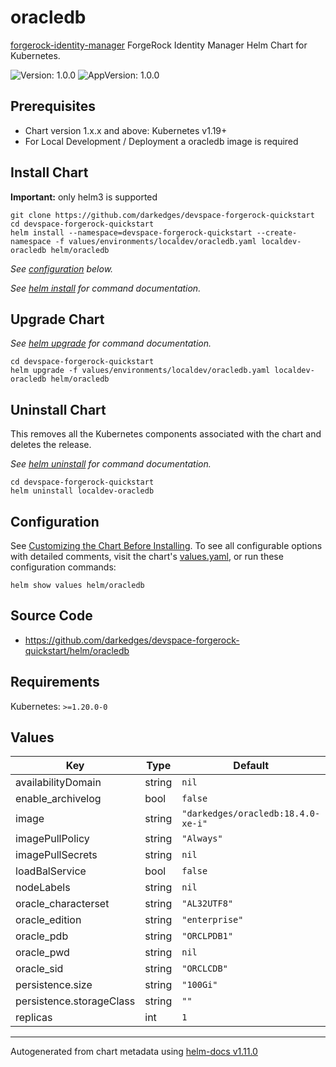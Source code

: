 # oracledb

[forgerock-identity-manager](https://github.com/darkedges/devspace-forgerock-quickstart) ForgeRock Identity Manager Helm Chart for Kubernetes.

![Version: 1.0.0](https://img.shields.io/badge/Version-1.0.0-informational?style=flat-square) ![AppVersion: 1.0.0](https://img.shields.io/badge/AppVersion-1.0.0-informational?style=flat-square)

## Prerequisites

- Chart version 1.x.x and above: Kubernetes v1.19+
- For Local Development / Deployment a oracledb image is required

## Install Chart

**Important:** only helm3 is supported

```console
git clone https://github.com/darkedges/devspace-forgerock-quickstart
cd devspace-forgerock-quickstart
helm install --namespace=devspace-forgerock-quickstart --create-namespace -f values/environments/localdev/oracledb.yaml localdev-oracledb helm/oracledb
```

_See [configuration](#configuration) below._

_See [helm install](https://helm.sh/docs/helm/helm_install/) for command documentation._

## Upgrade Chart

_See [helm upgrade](https://helm.sh/docs/helm/helm_upgrade/) for command documentation._

```console
cd devspace-forgerock-quickstart
helm upgrade -f values/environments/localdev/oracledb.yaml localdev-oracledb helm/oracledb
```

## Uninstall Chart

This removes all the Kubernetes components associated with the chart and deletes the release.

_See [helm uninstall](https://helm.sh/docs/helm/helm_uninstall/) for command documentation._

```console
cd devspace-forgerock-quickstart
helm uninstall localdev-oracledb
```

## Configuration

See [Customizing the Chart Before Installing](https://helm.sh/docs/intro/using_helm/#customizing-the-chart-before-installing). To see all configurable options with detailed comments, visit the chart's [values.yaml](./values.yaml), or run these configuration commands:

```console
helm show values helm/oracledb
```

## Source Code

* <https://github.com/darkedges/devspace-forgerock-quickstart/helm/oracledb>

## Requirements

Kubernetes: `>=1.20.0-0`

## Values

| Key | Type | Default | Description |
|-----|------|---------|-------------|
| availabilityDomain | string | `nil` |  |
| enable_archivelog | bool | `false` |  |
| image | string | `"darkedges/oracledb:18.4.0-xe-i"` |  |
| imagePullPolicy | string | `"Always"` |  |
| imagePullSecrets | string | `nil` |  |
| loadBalService | bool | `false` |  |
| nodeLabels | string | `nil` |  |
| oracle_characterset | string | `"AL32UTF8"` |  |
| oracle_edition | string | `"enterprise"` |  |
| oracle_pdb | string | `"ORCLPDB1"` |  |
| oracle_pwd | string | `nil` |  |
| oracle_sid | string | `"ORCLCDB"` |  |
| persistence.size | string | `"100Gi"` |  |
| persistence.storageClass | string | `""` |  |
| replicas | int | `1` |  |

----------------------------------------------
Autogenerated from chart metadata using [helm-docs v1.11.0](https://github.com/norwoodj/helm-docs/releases/v1.11.0)
